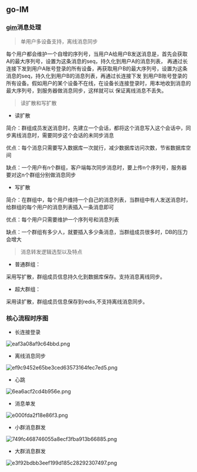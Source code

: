 ## go-IM


### [gim](https://github.com/alberliu/gim)消息处理
> 单用户多设备支持，离线消息同步

每个用户都会维护一个自增的序列号，当用户A给用户B发送消息是，首先会获取A的最大序列号，设置为这条消息的seq，持久化到用户A的消息列表， 
再通过长连接下发到用户A账号登录的所有设备，再获取用户B的最大序列号，设置为这条消息的seq，持久化到用户B的消息列表，再通过长连接下发
到用户B账号登录的所有设备。假如用户的某个设备不在线，在设备长连接登录时，用本地收到消息的最大序列号，到服务器做消息同步，这样就可以
保证离线消息不丢失。

> 读扩散和写扩散

- 读扩散

简介：群组成员发送消息时，先建立一个会话，都将这个消息写入这个会话中，同步离线消息时，需要同步这个会话的未同步消息

优点：每个消息只需要写入数据库一次就行，减少数据库访问次数，节省数据库空间

缺点：一个用户有n个群组，客户端每次同步消息时，要上传n个序列号，服务器要对这n个群组分别做消息同步

- 写扩散

简介：在群组中，每个用户维持一个自己的消息列表，当群组中有人发送消息时，给群组的每个用户的消息列表插入一条消息即可

优点：每个用户只需要维护一个序列号和消息列表

缺点：一个群组有多少人，就要插入多少条消息，当群组成员很多时，DB的压力会增大

> 消息转发逻辑选型以及特点

- 普通群组：

采用写扩散，群组成员信息持久化到数据库保存。支持消息离线同步。

- 超大群组：

采用读扩散，群组成员信息保存到redis,不支持离线消息同步。

### 核心流程时序图

- 长连接登录

![eaf3a08af9c64bbd.png](http://www.wailian.work/images/2019/10/26/eaf3a08af9c64bbd.png)

- 离线消息同步

![ef9c9452e65be3ced63573164fec7ed5.png](http://s1.wailian.download/2019/12/25/ef9c9452e65be3ced63573164fec7ed5.png)

- 心跳

![6ea6acf2cd4b956e.png](http://www.wailian.work/images/2019/10/26/6ea6acf2cd4b956e.png)

- 消息单发

![e000fda2f18e86f3.png](http://www.wailian.work/images/2019/10/26/e000fda2f18e86f3.png)

- 小群消息群发

![749fc468746055a8ecf3fba913b66885.png](http://s1.wailian.download/2019/12/26/749fc468746055a8ecf3fba913b66885.png)

- 大群消息群发

![e3f92bdbb3eef199d185c28292307497.png](http://s1.wailian.download/2019/12/26/e3f92bdbb3eef199d185c28292307497.png)
